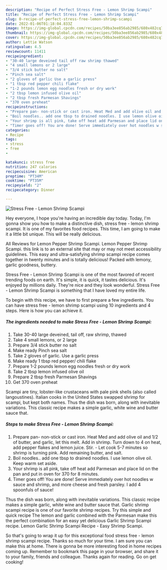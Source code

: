 ```yaml
---
description: "Recipe of Perfect Stress Free - Lemon Shrimp Scampi"
title: "Recipe of Perfect Stress Free - Lemon Shrimp Scampi"
slug: 0-recipe-of-perfect-stress-free-lemon-shrimp-scampi
date: 2022-01-06T01:18:04.833Z
image: https://img-global.cpcdn.com/recipes/50ba3ee856ab2985/680x482cq70/stress-free-lemon-shrimp-scampi-recipe-main-photo.jpg
thumbnail: https://img-global.cpcdn.com/recipes/50ba3ee856ab2985/680x482cq70/stress-free-lemon-shrimp-scampi-recipe-main-photo.jpg
cover: https://img-global.cpcdn.com/recipes/50ba3ee856ab2985/680x482cq70/stress-free-lemon-shrimp-scampi-recipe-main-photo.jpg
author: Lettie Watson
ratingvalue: 4.5
reviewcount: 11411
recipeingredient:
- "30-40 large deveined tail off raw shrimp thawed"
- "4 small lemons or 2 large"
- "3/4 stick butter no salt"
- "Pinch sea salt"
- "2 gloves of garlic Use a garlic press"
- "1 tbsp red pepper chili flake"
- "1-2 pounds lemon egg noodles fresh or dry work"
- "2 tbsp lemon infused olive oil"
- "2 tbsp fresh Parmesan Shavings"
- "370 oven preheat"
recipeinstructions:
- "Prepare pan- non-stick or cast iron. Heat Med and add olive oil and 1/2 of butter, and garlic, let this melt. Add in shrimp. Turn down to 4 on heat, add pepper flakes and lemon juice. Stir. Let cook 5-7 minutes so shrimp is turning pink. Add remaining butter, and salt."
- "Boil noodles.. add one tbsp to drained noodles. I use lemon olive oil. Keep warm set aside."
- "Your shrimp is all pink, take off heat add Parmesan and place lid on the pan and put in oven for 370 for 8 minutes."
- "Timer goes off! You are done! Serve immediately over hot noodles w sauce and shrimp, and more cheese and fresh parsley. I add 4 spoonfuls of sauce!"
categories:
- Recipe
tags:
- stress
- free
- 

katakunci: stress free  
nutrition: 247 calories
recipecuisine: American
preptime: "PT34M"
cooktime: "PT35M"
recipeyield: "2"
recipecategory: Dinner

---
```



![Stress Free - Lemon Shrimp Scampi](https://img-global.cpcdn.com/recipes/50ba3ee856ab2985/680x482cq70/stress-free-lemon-shrimp-scampi-recipe-main-photo.jpg)

Hey everyone, I hope you're having an incredible day today. Today, I'm gonna show you how to make a distinctive dish, stress free - lemon shrimp scampi. It is one of my favorites food recipes. This time, I am going to make it a little bit unique. This will be really delicious.

All Reviews for Lemon Pepper Shrimp Scampi. Lemon Pepper Shrimp Scampi. this link is to an external site that may or may not meet accessibility guidelines. This easy and ultra-satisfying shrimp scampi recipe comes together in twenty minutes and is totally delicious! Packed with lemony, garlic goodness, buttery.

Stress Free - Lemon Shrimp Scampi is one of the most favored of recent trending foods on earth. It's simple, it is quick, it tastes delicious. It's enjoyed by millions daily. They're nice and they look wonderful. Stress Free - Lemon Shrimp Scampi is something that I have loved my entire life.


To begin with this recipe, we have to first prepare a few ingredients. You can have stress free - lemon shrimp scampi using 10 ingredients and 4 steps. Here is how you can achieve it.

<!--inarticleads1-->

##### The ingredients needed to make Stress Free - Lemon Shrimp Scampi:

1. Take 30-40 large deveined, tail off, raw shrimp, thawed
1. Take 4 small lemons, or 2 large
1. Prepare 3/4 stick butter no salt
1. Make ready Pinch sea salt
1. Take 2 gloves of garlic. Use a garlic press
1. Make ready 1 tbsp red pepper/ chili flake
1. Prepare 1-2 pounds lemon egg noodles fresh or dry work
1. Take 2 tbsp lemon infused olive oil
1. Prepare 2 tbsp fresh Parmesan Shavings
1. Get 370 oven preheat


Scampi are tiny, lobster-like crustaceans with pale pink shells (also called langoustines). Italian cooks in the United States swapped shrimp for scampi, but kept both names. Thus the dish was born, along with inevitable variations. This classic recipe makes a simple garlic, white wine and butter sauce that. 

<!--inarticleads2-->

##### Steps to make Stress Free - Lemon Shrimp Scampi:

1. Prepare pan- non-stick or cast iron. Heat Med and add olive oil and 1/2 of butter, and garlic, let this melt. Add in shrimp. Turn down to 4 on heat, add pepper flakes and lemon juice. Stir. - Let cook 5-7 minutes so shrimp is turning pink. Add remaining butter, and salt.
1. Boil noodles.. add one tbsp to drained noodles. I use lemon olive oil. Keep warm set aside.
1. Your shrimp is all pink, take off heat add Parmesan and place lid on the pan and put in oven for 370 for 8 minutes.
1. Timer goes off! You are done! Serve immediately over hot noodles w sauce and shrimp, and more cheese and fresh parsley. I add 4 spoonfuls of sauce!


Thus the dish was born, along with inevitable variations. This classic recipe makes a simple garlic, white wine and butter sauce that. Garlic shrimp scampi recipe is one of our favorite shrimp recipes. Try this simple and quick recipe The lemon and garlic combined with the Parmesan make this the perfect combination for an easy yet delicious Garlic Shrimp Scampi recipe. Lemon Garlic Shrimp Scampi Recipe - Easy Shrimp Scampi. 

So that's going to wrap it up for this exceptional food stress free - lemon shrimp scampi recipe. Thanks so much for your time. I am sure you can make this at home. There is gonna be more interesting food in home recipes coming up. Remember to bookmark this page in your browser, and share it to your family, friends and colleague. Thanks again for reading. Go on get cooking!
